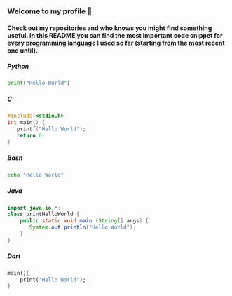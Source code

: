 ### Welcome to my profile 🤖
#### Check out my repositories and who knows you might find something useful. In this README you can find the most important code snippet for every programming language I used so far (starting from the most recent one until).

##### Python
```python
print("Hello World")
```

##### C
```C
#include <stdio.h>
int main() {
   printf("Hello World");
   return 0;
}
```

##### Bash
```bash
echo "Hello World"
```

##### Java
```java
import java.io.*;
class printHelloWorld {
    public static void main (String[] args) {
       System.out.println("Hello World");
    }
}
```

##### Dart
```dart
main(){
    print('Hello World');
}
```

<!--
### Hello world 🧭 

**cgeorg08/cgeorg08** is a ✨ _special_ ✨ repository because its `README.md` (this file) appears on your GitHub profile.

Here are some ideas to get you started:

- 🔭 I’m currently working on ...
- 🌱 I’m currently learning ...
- 👯 I’m looking to collaborate on ...
- 🤔 I’m looking for help with ...
- 💬 Ask me about ...
- 📫 How to reach me: ...
- 😄 Pronouns: ...
- ⚡ Fun fact: ...
-->
